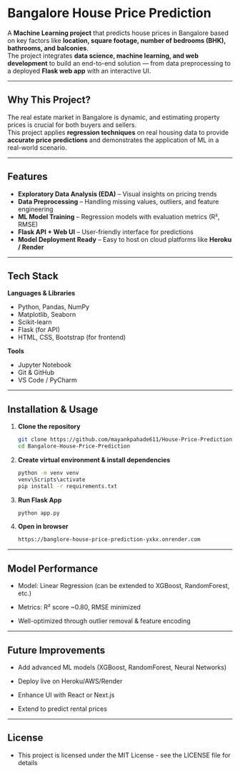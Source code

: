 #  Bangalore House Price Prediction

A **Machine Learning project** that predicts house prices in Bangalore based on key factors like **location, square footage, number of bedrooms (BHK), bathrooms, and balconies**.  
The project integrates **data science, machine learning, and web development** to build an end-to-end solution — from data preprocessing to a deployed **Flask web app** with an interactive UI.

---

##  Why This Project?
The real estate market in Bangalore is dynamic, and estimating property prices is crucial for both buyers and sellers.  
This project applies **regression techniques** on real housing data to provide **accurate price predictions** and demonstrates the application of ML in a real-world scenario.

---

##  Features
-  **Exploratory Data Analysis (EDA)** – Visual insights on pricing trends  
-  **Data Preprocessing** – Handling missing values, outliers, and feature engineering  
-  **ML Model Training** – Regression models with evaluation metrics (R², RMSE)  
-  **Flask API + Web UI** – User-friendly interface for predictions  
-  **Model Deployment Ready** – Easy to host on cloud platforms like **Heroku / Render**  

---

##  Tech Stack
**Languages & Libraries**
- Python, Pandas, NumPy  
- Matplotlib, Seaborn  
- Scikit-learn  
- Flask (for API)  
- HTML, CSS, Bootstrap (for frontend)  

**Tools**
- Jupyter Notebook  
- Git & GitHub  
- VS Code / PyCharm  


---

##  Installation & Usage
1. **Clone the repository**
   ```bash
   git clone https://github.com/mayankpahade611/House-Price-Prediction
   cd Bangalore-House-Price-Prediction

2. **Create virtual environment & install dependencies**
    ```bash
    python -m venv venv
    venv\Scripts\activate      
    pip install -r requirements.txt

3. **Run Flask App**
    ```bash
    python app.py

4. **Open in browser**
    ```bash
    https://banglore-house-price-prediction-yxkx.onrender.com
---

##  Model Performance

- Model: Linear Regression (can be extended to XGBoost, RandomForest, etc.)

- Metrics: R² score ~0.80, RMSE minimized

- Well-optimized through outlier removal & feature encoding

---

##  Future Improvements

- Add advanced ML models (XGBoost, RandomForest, Neural Networks)

- Deploy live on Heroku/AWS/Render

- Enhance UI with React or Next.js

- Extend to predict rental prices

---

##  License

- This project is licensed under the MIT License - see the LICENSE
 file for details